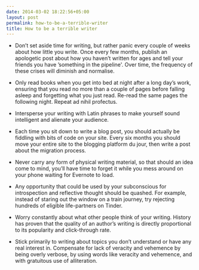 ```yaml
---
date: 2014-03-02 18:22:56+05:00
layout: post
permalink: how-to-be-a-terrible-writer
title: How to be a terrible writer
---
```


* Don’t set aside time for writing, but rather panic every couple of weeks about how little you write. Once every few months, publish an apologetic post about how you haven’t written for ages and tell your friends you have ’something in the pipeline'. Over time, the frequency of these crises will diminish and normalise.

* Only read books when you get into bed at night after a long day’s work, ensuring that you read no more than a couple of pages before falling asleep and forgetting what you just read. Re-read the same pages the following night. Repeat ad nihil profectus.

* Intersperse your writing with Latin phrases to make yourself sound intelligent and alienate your audience.

* Each time you sit down to write a blog post, you should actually be fiddling with bits of code on your site. Every six months you should move your entire site to the blogging platform du jour, then write a post about the migration process.

* Never carry any form of physical writing material, so that should an idea come to mind, you’ll have time to forget it while you mess around on your phone waiting for Evernote to load.

* Any opportunity that could be used by your subconscious for introspection and reflective thought should be quashed. For example, instead of staring out the window on a train journey, try rejecting hundreds of eligible life-partners on Tinder.

* Worry constantly about what other people think of your writing. History has proven that the quality of an author’s writing is directly proportional to its popularity and click-through rate.

* Stick primarily to writing about topics you don’t understand or have any real interest in. Compensate for lack of veracity and vehemence by being overly verbose, by using words like veracity and vehemence, and with gratuitous use of alliteration.